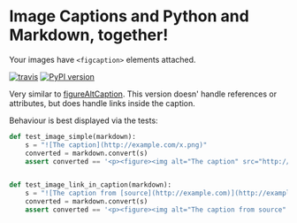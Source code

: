 # Image Captions and Python and Markdown, together!

Your images have `<figcaption>` elements attached.

[![travis](https://travis-ci.com/bcaller/markdown-figure-caption.svg)](https://travis-ci.com/bcaller/markdown-figure-caption)
[![PyPI version](https://badge.fury.io/py/markdown-figure-caption.svg)](https://badge.fury.io/py/markdown-figure-caption)

Very similar to [figureAltCaption](https://github.com/jdittrich/figureAltCaption). This version doesn' handle references or attributes, but does handle links inside the caption.

Behaviour is best displayed via the tests:

```python
def test_image_simple(markdown):
    s = "![The caption](http://example.com/x.png)"
    converted = markdown.convert(s)
    assert converted == '<p><figure><img alt="The caption" src="http://example.com/x.png" /><figcaption>The caption</figcaption></figure></p>'


def test_image_link_in_caption(markdown):
    s = "![The caption from [source](http://example.com)](http://example.com/x.png)"
    converted = markdown.convert(s)
    assert converted == '<p><figure><img alt="The caption from source" src="http://example.com/x.png" /><figcaption>The caption from <a href="http://example.com">source</a></figcaption></figure></p>'

```
